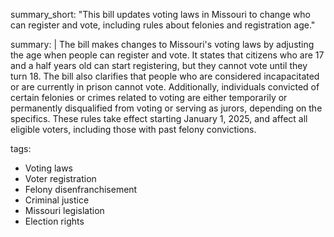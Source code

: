 summary_short: "This bill updates voting laws in Missouri to change who can register and vote, including rules about felonies and registration age."

summary: |
  The bill makes changes to Missouri's voting laws by adjusting the age when people can register and vote. It states that citizens who are 17 and a half years old can start registering, but they cannot vote until they turn 18. The bill also clarifies that people who are considered incapacitated or are currently in prison cannot vote. Additionally, individuals convicted of certain felonies or crimes related to voting are either temporarily or permanently disqualified from voting or serving as jurors, depending on the specifics. These rules take effect starting January 1, 2025, and affect all eligible voters, including those with past felony convictions.

tags:
  - Voting laws
  - Voter registration
  - Felony disenfranchisement
  - Criminal justice
  - Missouri legislation
  - Election rights
